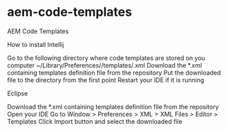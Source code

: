 # aem-code-templates
AEM Code Templates

How to install
Intellij

Go to the following directory where code templates are stored on you computer  ~/Library/Preferences/<Intellij Idea version>/templates/<category>.xml
Download the *.xml containing templates definition file from the repository
Put the downloaded file to the directory from the first point
Restart your IDE if it is running

Eclipse

Download the *.xml containing templates definition file from the repository
Open your IDE
Go to Window > Preferences > XML > XML Files > Editor > Templates
Click Import button and select the downloaded file
